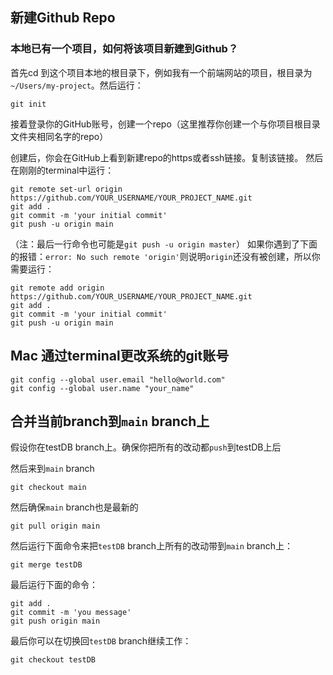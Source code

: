 
## 新建Github Repo
### 本地已有一个项目，如何将该项目新建到Github？
首先cd 到这个项目本地的根目录下，例如我有一个前端网站的项目，根目录为 `~/Users/my-project`。然后运行：
```git
git init
```

接着登录你的GitHub账号，创建一个repo（这里推荐你创建一个与你项目根目录文件夹相同名字的repo）

创建后，你会在GitHub上看到新建repo的https或者ssh链接。复制该链接。
然后在刚刚的terminal中运行：
```git
git remote set-url origin https://github.com/YOUR_USERNAME/YOUR_PROJECT_NAME.git
git add .
git commit -m 'your initial commit'
git push -u origin main
```
（注：最后一行命令也可能是`git push -u origin master`）
如果你遇到了下面的报错：`error: No such remote 'origin'`则说明`origin`还没有被创建，所以你需要运行：
```git
git remote add origin https://github.com/YOUR_USERNAME/YOUR_PROJECT_NAME.git
git add .
git commit -m 'your initial commit'
git push -u origin main
```






## Mac 通过terminal更改系统的git账号
```git
git config --global user.email "hello@world.com"
git config --global user.name "your_name"
```





## 合并当前branch到`main` branch上
假设你在testDB branch上。确保你把所有的改动都`push`到testDB上后

然后来到`main` branch
```git
git checkout main
```

然后确保`main` branch也是最新的
```git
git pull origin main
```

然后运行下面命令来把`testDB` branch上所有的改动带到`main` branch上：
```git
git merge testDB
```

最后运行下面的命令：
```git
git add .
git commit -m 'you message'
git push origin main
```

最后你可以在切换回`testDB` branch继续工作：
```git
git checkout testDB
```






